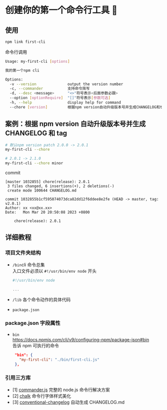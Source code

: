 # 创建你的第一个命令行工具 🔧

## 使用

```sh
npm link first-cli
```

命令行调用

```sh
Usage: my-first-cli [options]

我的第一个npm cli

Options:
  -v --version              output the version number
  -c, --commander           支持命令简写
  -d, --desc <message>      "<>"符号表示<后面参数必跟>
  --option [optionRequire]  "[]"符号表示[参数可选]
  -h, --help                display help for command
  --chore [version]         根据npm version自动升级版本号并生成CHANGELOG和tag
```

## 案例：根据 npm version 自动升级版本号并生成 CHANGELOG 和 tag

```sh
# 默认npm version patch 2.0.0 -> 2.0.1
my-first-cli --chore

# 2.0.1 -> 2.1.0
my-first-cli --chore minor
```

commit

```
[master 1032855] chore(release): 2.0.1
 3 files changed, 6 insertions(+), 2 deletions(-)
 create mode 100644 CHANGELOG.md

commit 1032855b1cf595074073dca82dd12f6ddee8e2fe (HEAD -> master, tag: v2.0.1)
Author: xx <xx@xx.xx>
Date:   Mon Mar 20 20:50:08 2023 +0800

    chore(release): 2.0.1

```

## 详细教程

### 项目文件夹结构

- `/bin`cli 命令总集
  <br/>入口文件必须以 `#!/usr/bin/env node` 开头

  ```js
  #!/usr/bin/env node

  ...
  ```

- `/lib` 各个命令动作的具体代码
- `package.json`

### package.json 字段属性

- `bin`
  <br/> https://docs.npmjs.com/cli/v9/configuring-npm/package-json#bin
  <br/> 告诉 npm 可执行的命令
  ```json
   "bin": {
     "my-first-cli": "./bin/first-cli.js"
   },
  ```

### 引用三方库

- [1] [commander.js](https://github.com/tj/commander.js) 完整的 node.js 命令行解决方案
- [2] [chalk](https://github.com/chalk/chalk) 命令行字体样式美化
- [3] [conventional-changelog](https://github.com/conventional-changelog/conventional-changelog) 自动生成 CHANGELOG.md
